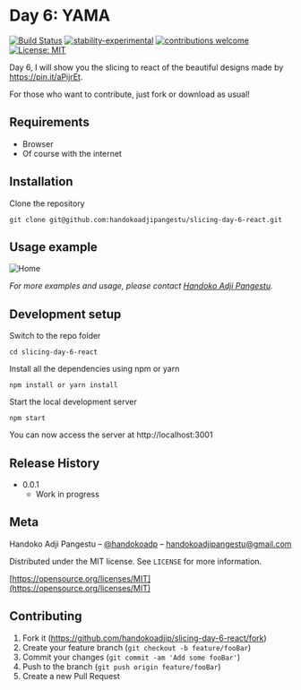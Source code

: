 # Day 6: YAMA

[![Build Status](https://travis-ci.org/dwyl/esta.svg?branch=master)](https://github.com/handokoadjip/slicing-day-6-react)
[![stability-experimental](https://img.shields.io/badge/stability-experimental-orange.svg)](https://github.com/handokoadjip/slicing-day-6-react)
[![contributions welcome](https://img.shields.io/badge/contributions-welcome-brightgreen.svg?style=flat)](https://github.com/handokoadjip/slicing-day-6-react/fork)
[![License: MIT](https://img.shields.io/badge/License-MIT-yellow.svg)](https://opensource.org/licenses/MIT)

Day 6, I will show you the slicing to react of the beautiful designs made by https://pin.it/aPijrEt.

For those who want to contribute, just fork or download as usual!

## Requirements

- Browser
- Of course with the internet

## Installation

Clone the repository

    git clone git@github.com:handokoadjipangestu/slicing-day-6-react.git

## Usage example

![Home](https://bebaskripsi.000webhostapp.com/slicing-day-6/home.png)

_For more examples and usage, please contact [Handoko Adji Pangestu](https://www.instagram.com/handokoadp/)._

## Development setup

Switch to the repo folder

    cd slicing-day-6-react

Install all the dependencies using npm or yarn

    npm install or yarn install

Start the local development server

    npm start

You can now access the server at http://localhost:3001

## Release History

- 0.0.1
  - Work in progress

## Meta

Handoko Adji Pangestu – [@handokoadp](https://www.instagram.com/handokoadp/) – handokoadjipangestu@gmail.com

Distributed under the MIT license. See `LICENSE` for more information.

[https://opensource.org/licenses/MIT](https://opensource.org/licenses/MIT)

## Contributing

1. Fork it (<https://github.com/handokoadjip/slicing-day-6-react/fork>)
2. Create your feature branch (`git checkout -b feature/fooBar`)
3. Commit your changes (`git commit -am 'Add some fooBar'`)
4. Push to the branch (`git push origin feature/fooBar`)
5. Create a new Pull Request
